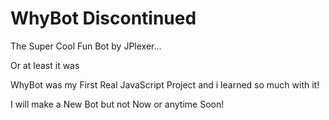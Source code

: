 # WhyBot Discontinued

The Super Cool Fun Bot by JPlexer...

Or at least it was

WhyBot was my First Real JavaScript Project and i learned so much with it!

I will make a New Bot but not Now or anytime Soon!



